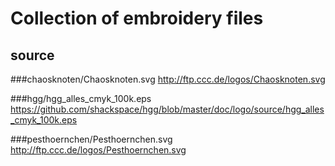 Collection of embroidery files
==============================

source
------

###chaosknoten/Chaosknoten.svg
http://ftp.ccc.de/logos/Chaosknoten.svg

###hgg/hgg_alles_cmyk_100k.eps
https://github.com/shackspace/hgg/blob/master/doc/logo/source/hgg_alles_cmyk_100k.eps

###pesthoernchen/Pesthoernchen.svg
http://ftp.ccc.de/logos/Pesthoernchen.svg
